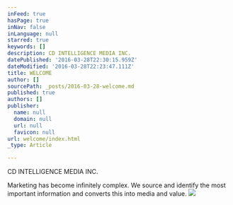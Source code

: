 ```yaml
---
inFeed: true
hasPage: true
inNav: false
inLanguage: null
starred: true
keywords: []
description: CD INTELLIGENCE MEDIA INC.
datePublished: '2016-03-28T22:30:15.959Z'
dateModified: '2016-03-28T22:23:47.111Z'
title: WELCOME
author: []
sourcePath: _posts/2016-03-28-welcome.md
published: true
authors: []
publisher:
  name: null
  domain: null
  url: null
  favicon: null
url: welcome/index.html
_type: Article

---
```

CD INTELLIGENCE MEDIA INC.

Marketing has become infinitely complex. We source and identify the most important information and converts this into media and value.
![](https://the-grid-user-content.s3-us-west-2.amazonaws.com/68825dfe-8b95-4cde-8504-547a1176f219.gif)